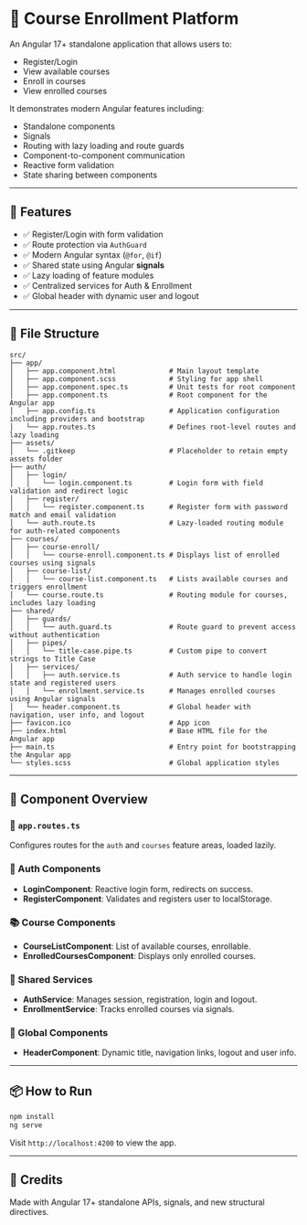 # 📘 Course Enrollment Platform

An Angular 17+ standalone application that allows users to:

- Register/Login
- View available courses
- Enroll in courses
- View enrolled courses

It demonstrates modern Angular features including:
- Standalone components
- Signals
- Routing with lazy loading and route guards
- Component-to-component communication
- Reactive form validation
- State sharing between components

---

## 🚀 Features

- ✅ Register/Login with form validation
- ✅ Route protection via `AuthGuard`
- ✅ Modern Angular syntax (`@for`, `@if`)
- ✅ Shared state using Angular **signals**
- ✅ Lazy loading of feature modules
- ✅ Centralized services for Auth & Enrollment
- ✅ Global header with dynamic user and logout

---

## 🧱 File Structure

```
src/
├── app/
│   ├── app.component.html             # Main layout template
│   ├── app.component.scss             # Styling for app shell
│   ├── app.component.spec.ts          # Unit tests for root component
│   ├── app.component.ts               # Root component for the Angular app
│   ├── app.config.ts                  # Application configuration including providers and bootstrap
│   └── app.routes.ts                  # Defines root-level routes and lazy loading
├── assets/
│   └── .gitkeep                       # Placeholder to retain empty assets folder
├── auth/
│   ├── login/
│   │   └── login.component.ts         # Login form with field validation and redirect logic
│   ├── register/
│   │   └── register.component.ts      # Register form with password match and email validation
│   └── auth.route.ts                  # Lazy-loaded routing module for auth-related components
├── courses/
│   ├── course-enroll/
│   │   └── course-enroll.component.ts # Displays list of enrolled courses using signals
│   ├── course-list/
│   │   └── course-list.component.ts   # Lists available courses and triggers enrollment
│   └── course.route.ts                # Routing module for courses, includes lazy loading
├── shared/
│   ├── guards/
│   │   └── auth.guard.ts              # Route guard to prevent access without authentication
│   ├── pipes/
│   │   └── title-case.pipe.ts         # Custom pipe to convert strings to Title Case
│   ├── services/
│   │   ├── auth.service.ts            # Auth service to handle login state and registered users
│   │   └── enrollment.service.ts      # Manages enrolled courses using Angular signals
│   └── header.component.ts            # Global header with navigation, user info, and logout
├── favicon.ico                        # App icon
├── index.html                         # Base HTML file for the Angular app
├── main.ts                            # Entry point for bootstrapping the Angular app
└── styles.scss                        # Global application styles
```

---

## 🧩 Component Overview

### 📌 `app.routes.ts`
Configures routes for the `auth` and `courses` feature areas, loaded lazily.

### 👤 Auth Components

- **LoginComponent**: Reactive login form, redirects on success.
- **RegisterComponent**: Validates and registers user to localStorage.

### 📚 Course Components

- **CourseListComponent**: List of available courses, enrollable.
- **EnrolledCoursesComponent**: Displays only enrolled courses.

### 🧠 Shared Services

- **AuthService**: Manages session, registration, login and logout.
- **EnrollmentService**: Tracks enrolled courses via signals.

### 🧩 Global Components

- **HeaderComponent**: Dynamic title, navigation links, logout and user info.

---

## 📦 How to Run

```bash
npm install
ng serve
```

Visit `http://localhost:4200` to view the app.

---

## 🙌 Credits

Made with Angular 17+ standalone APIs, signals, and new structural directives.